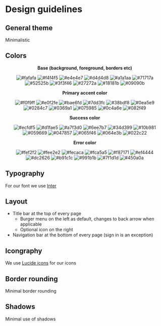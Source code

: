 # Design guidelines

## General theme
Minimalistic

## Colors

<p align="center"><strong>Base (background, foreground, borders etc)</strong></p>

<div align="center">

![#fafafa](https://placehold.co/64x64/fafafa/fafafa.png)
![#f4f4f5](https://placehold.co/64x64/f4f4f5/f4f4f5.png)
![#e4e4e7](https://placehold.co/64x64/e4e4e7/e4e4e7.png)
![#d4d4d8](https://placehold.co/64x64/d4d4d8/d4d4d8.png)
![#a1a1aa](https://placehold.co/64x64/a1a1aa/a1a1aa.png)
![#71717a](https://placehold.co/64x64/71717a/71717a.png)
![#52525b](https://placehold.co/64x64/52525b/52525b.png)
![#3f3f46](https://placehold.co/64x64/3f3f46/3f3f46.png)
![#27272a](https://placehold.co/64x64/27272a/27272a.png)
![#18181b](https://placehold.co/64x64/18181b/18181b.png)
![#09090b](https://placehold.co/64x64/09090b/09090b.png)

</div>

<p align="center"><strong>Primary accent color</strong></p>

<div align="center">

![#f0f9ff](https://placehold.co/64x64/f0f9ff/f0f9ff.png)
![#e0f2fe](https://placehold.co/64x64/e0f2fe/e0f2fe.png)
![#bae6fd](https://placehold.co/64x64/bae6fd/bae6fd.png)
![#7dd3fc](https://placehold.co/64x64/7dd3fc/7dd3fc.png)
![#38bdf8](https://placehold.co/64x64/38bdf8/38bdf8.png)
![#0ea5e9](https://placehold.co/64x64/0ea5e9/0ea5e9.png)
![#0284c7](https://placehold.co/64x64/0284c7/0284c7.png)
![#0369a1](https://placehold.co/64x64/0369a1/0369a1.png)
![#075985](https://placehold.co/64x64/075985/075985.png)
![#0c4a6e](https://placehold.co/64x64/0c4a6e/0c4a6e.png)
![#082f49](https://placehold.co/64x64/082f49/082f49.png)

</div>

<p align="center"><strong>Success color</strong></p>

<div align="center">

![#ecfdf5](https://placehold.co/64x64/ecfdf5/ecfdf5.png)
![#d1fae5](https://placehold.co/64x64/d1fae5/d1fae5.png)
![#a7f3d0](https://placehold.co/64x64/a7f3d0/a7f3d0.png)
![#6ee7b7](https://placehold.co/64x64/6ee7b7/6ee7b7.png)
![#34d399](https://placehold.co/64x64/34d399/34d399.png)
![#10b981](https://placehold.co/64x64/10b981/10b981.png)
![#059669](https://placehold.co/64x64/059669/059669.png)
![#047857](https://placehold.co/64x64/047857/047857.png)
![#065f46](https://placehold.co/64x64/065f46/065f46.png)
![#064e3b](https://placehold.co/64x64/064e3b/064e3b.png)
![#022c22](https://placehold.co/64x64/022c22/022c22.png)

</div>

<p align="center"><strong>Error color</strong></p>

<div align="center">

![#fef2f2](https://placehold.co/64x64/fef2f2/fef2f2.png)
![#fee2e2](https://placehold.co/64x64/fee2e2/fee2e2.png)
![#fecaca](https://placehold.co/64x64/fecaca/fecaca.png)
![#fca5a5](https://placehold.co/64x64/fca5a5/fca5a5.png)
![#f87171](https://placehold.co/64x64/f87171/f87171.png)
![#ef4444](https://placehold.co/64x64/ef4444/ef4444.png)
![#dc2626](https://placehold.co/64x64/dc2626/dc2626.png)
![#b91c1c](https://placehold.co/64x64/b91c1c/b91c1c.png)
![#991b1b](https://placehold.co/64x64/991b1b/991b1b.png)
![#7f1d1d](https://placehold.co/64x64/7f1d1d/7f1d1d.png)
![#450a0a](https://placehold.co/64x64/450a0a/450a0a.png)

</div>

## Typography
For our font we use [Inter](https://rsms.me/inter/)

## Layout
- Title bar at the top of every page
  - Burger menu on the left as default, changes to back arrow when applicable
  - Optional icon on the right
- Navigation bar at the bottom of every page (sign in is an exception)

## Icongraphy
We use [Lucide icons](https://lucide.dev/) for our icons

## Border rounding
Minimal border rounding

## Shadows
Minimal use of shadows